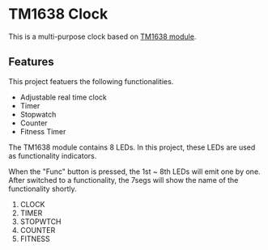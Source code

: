 TM1638 Clock
=============


This is a multi-purpose clock based on [TM1638 module](https://www.amazon.ca/8-Bit-Digital-Tube-TM1638-Module/dp/B00GNSO62Q).

## Features

This project featuers the following functionalities.

* Adjustable real time clock
* Timer
* Stopwatch
* Counter
* Fitness Timer


The TM1638 module contains 8 LEDs. In this project, these LEDs are used as functionality indicators.

When the "Func" button is pressed, the 1st ~ 8th LEDs will emit one by one. After switched to a functionality,
the 7segs will show the name of the functionality shortly.

1. CLOCK
2. TIMER
3. STOPWTCH
4. COUNTER
5. FITNESS
